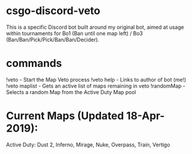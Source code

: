# csgo-discord-veto
This is a specific Discord bot built around my original bot, aimed at usage within tournaments for Bo1 (Ban until one map left) / Bo3 (Ban/Ban/Pick/Pick/Ban/Ban/Decider). <br />

# commands
!veto - Start the Map Veto process
!veto help - Links to author of bot (me!)
!veto maplist - Gets an active list of maps remaining in veto
!randomMap   - Selects a random Map from the Active Duty Map pool <br />
  
  
# Current Maps (Updated 18-Apr-2019):
Active Duty: Dust 2, Inferno, Mirage, Nuke, Overpass, Train, Vertigo<br />
